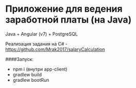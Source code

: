 # Приложение для ведения заработной платы (на Java)
Java + Angular (v7) + PostgreSQL

Реализация задания на C# - https://github.com/Mrak2017/salaryCalculation

####Запуск:
- npm i (внутри app-client)
- gradlew build
- gradlew bootRun

